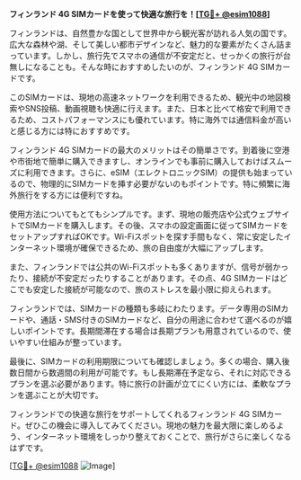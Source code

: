 **フィンランド 4G SIMカードを使って快適な旅行を！[[TG💪+ @esim1088](https://t.me/s/esim1088)]**

フィンランドは、自然豊かな国として世界中から観光客が訪れる人気の国です。広大な森林や湖、そして美しい都市デザインなど、魅力的な要素がたくさん詰まっています。しかし、旅行先でスマホの通信が不安定だと、せっかくの旅行が台無しになることも。そんな時におすすめしたいのが、フィンランド 4G SIMカードです。

このSIMカードは、現地の高速ネットワークを利用できるため、観光中の地図検索やSNS投稿、動画視聴も快適に行えます。また、日本と比べて格安で利用できるため、コストパフォーマンスにも優れています。特に海外では通信料金が高いと感じる方には特におすすめです。

フィンランド 4G SIMカードの最大のメリットはその簡単さです。到着後に空港や市街地で簡単に購入できますし、オンラインでも事前に購入しておけばスムーズに利用できます。さらに、eSIM（エレクトロニックSIM）の提供も始まっているので、物理的にSIMカードを挿す必要がないのもポイントです。特に頻繁に海外旅行をする方には便利ですね。

使用方法についてもとてもシンプルです。まず、現地の販売店や公式ウェブサイトでSIMカードを購入します。その後、スマホの設定画面に従ってSIMカードをセットアップすればOKです。Wi-Fiスポットを探す手間もなく、常に安定したインターネット環境が確保できるため、旅の自由度が大幅にアップします。

また、フィンランドでは公共のWi-Fiスポットも多くありますが、信号が弱かったり、接続が不安定だったりすることがあります。その点、4G SIMカードはどこでも安定した接続が可能なので、旅のストレスを最小限に抑えられます。

フィンランドでは、SIMカードの種類も多岐にわたります。データ専用のSIMカードや、通話・SMS付きのSIMカードなど、自分の用途に合わせて選べるのが嬉しいポイントです。長期間滞在する場合は長期プランも用意されているので、使いやすい仕組みが整っています。

最後に、SIMカードの利用期限についても確認しましょう。多くの場合、購入後数日間から数週間の利用が可能です。もし長期滞在予定なら、それに対応できるプランを選ぶ必要があります。特に旅行の計画が立てにくい方には、柔軟なプランを選ぶことが大切です。

フィンランドでの快適な旅行をサポートしてくれるフィンランド 4G SIMカード。ぜひこの機会に導入してみてください。現地の魅力を最大限に楽しめるよう、インターネット環境をしっかり整えておくことで、旅行がさらに楽しくなるはずです。

[[TG💪+ @esim1088](https://t.me/s/esim1088) ![Image](https://i.postimg.cc/Y0z9fWf4/image.png)]